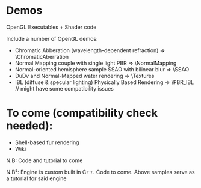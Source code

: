 # Demos
OpenGL Executables + Shader code

Include a number of OpenGL demos:
* Chromatic Abberation (wavelength-dependent refraction)   =>   \ChromaticAberration
* Normal Mapping couple with single light PBR   =>   \NormalMapping
* Normal-oriented hemisphere sample SSAO with bilinear blur   =>   \SSAO
* DuDv and Normal-Mapped water rendering   =>   \Textures
* IBL (diffuse & specular lighting) Physically Based Rendering   =>   \PBR_IBL // might have some compatibility issues

# To come (compatibility check needed):
* Shell-based fur rendering
* Wiki


N.B: Code and tutorial to come

N.B²: Engine is custom built in C++. Code to come. Above samples serve as a tutorial for said engine
